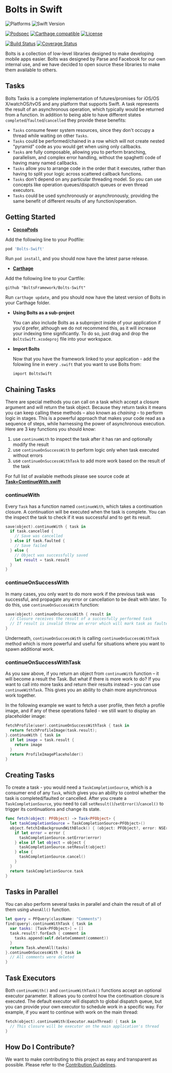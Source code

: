 # Bolts in Swift

![Platforms][platforms-svg]
![Swift Version][swift-version-svg]

[![Podspec][podspec-svg]][podspec-link]
[![Carthage compatible][carthage-svg]](carthage-link)
[![License][license-svg]][license-link]

[![Build Status][build-status-svg]][build-status-link]
[![Coverage Status][coverage-status-svg]][coverage-status-link]

Bolts is a collection of low-level libraries designed to make developing mobile apps easier. Bolts was designed by Parse and Facebook for our own internal use, and we have decided to open source these libraries to make them available to others.

## Tasks

Bolts Tasks is a complete implementation of futures/promises for iOS/OS X/watchOS/tvOS and any platform that supports Swift.
A task represents the result of an asynchronous operation, which typically would be returned from a function.
In addition to being able to have different states `completed`/`faulted`/`cancelled` they provide these benefits:

- `Tasks` consume fewer system resources, since they don't occupy a thread while waiting on other `Tasks`.
- `Tasks` could be performed/chained in a row which will not create nested "pyramid" code as you would get when using only callbacks.
- `Tasks` are fully composable, allowing you to perform branching, parallelism, and complex error handling, without the spaghetti code of having many named callbacks.
- `Tasks` allow you to arrange code in the order that it executes, rather than having to split your logic across scattered callback functions.
- `Tasks` don't depend on any particular threading model. So you can use concepts like operation queues/dispatch queues or even thread executors.
- `Tasks` could be used synchronously or asynchronously, providing the same benefit of different results of any function/operation.

## Getting Started

- **[CocoaPods](https://cocoapods.org)**

 Add the following line to your Podfile:

 ```ruby
 pod 'Bolts-Swift'
 ```

 Run `pod install`, and you should now have the latest parse release.

- **[Carthage](https://github.com/carthage/carthage)**

 Add the following line to your Cartfile:

 ```
 github "BoltsFramework/Bolts-Swift"
 ```

 Run `carthage update`, and you should now have the latest version of Bolts in your Carthage folder.

- **Using Bolts as a sub-project**

  You can also include Bolts as a subproject inside of your application if you'd prefer, although we do not recommend this, as it will increase your indexing time significantly. To do so, just drag and drop the `BoltsSwift.xcodeproj` file into your workspace.

- **Import Bolts**

  Now that you have the framework linked to your application - add the folowing line in every `.swift` that you want to use Bolts from:

  ```
  import BoltsSwift
  ```

## Chaining Tasks

There are special methods you can call on a task which accept a closure argument and will return the task object. Because they return tasks it means you can keep calling these methods – also known as _chaining_ – to perform logic in stages. This is a powerful approach that makes your code read as a sequence of steps, while harnessing the power of asynchronous execution. Here are 3 key functions you should know:

1. use `continueWith` to inspect the task after it has ran and optionally modify the result
1. use `continueOnSuccessWith` to perform logic only when task executed without errors
1. use `continueOnSuccessWithTask` to add more work based on the result of the task

For full list of available methods please see source code at **[Task+ContinueWith.swift][continueWith-source]**

### continueWith

Every `Task` has a function named `continueWith`, which takes a continuation closure. A continuation will be executed when the task is complete. You can the inspect the task to check if it was successful and to get its result.

```swift
save(object).continueWith { task in
  if task.cancelled {
    // Save was cancelled
  } else if task.faulted {
    // Save failed
  } else {
    // Object was successfully saved
    let result = task.result
  }
}
```

### continueOnSuccessWith

In many cases, you only want to do more work if the previous task was successful, and propagate any error or cancellation to be dealt with later. To do this, use `continueOnSuccessWith` function:

```swift
save(object).continueOnSuccessWith { result in
  // Closure receives the result of a succesfully performed task
  // If result is invalid throw an error which will mark task as faulted
}
```

Underneath, `continueOnSuccessWith` is calling `continueOnSuccessWithTask` method which is more powerful and useful for situations where you want to spawn additional work.

### continueOnSuccessWithTask

As you saw above, if you return an object from `continueWith` function – it will become a result the Task. But what if there is more work to do? If you want to call into more tasks and return their results instead – you can use `continueWithTask`. This gives you an ability to chain more asynchronous work together.

In the following example we want to fetch a user profile, then fetch a profile image, and if any of these operations failed - we still want to display an placeholder image:

```swift
fetchProfile(user).continueOnSuccessWithTask { task in
  return fetchProfileImage(task.result);
}.continueWith { task in
  if let image = task.result {
    return image
  }
  return ProfileImagePlaceholder()
}
```

## Creating Tasks

To create a task - you would need a `TaskCompletionSource`, which is a consumer end of any `Task`, which gives you an ability to control whether the task is completed/faulted or cancelled.
After you create a `TaskCompletionSource`, you need to call `setResult()`/`setError()`/`cancel()` to trigger its continuations and change its state.

```swift
func fetch(object: PFObject) -> Task<PFObject> {
  let taskCompletionSource = TaskCompletionSource<PFObject>()
  object.fetchInBackgroundWithBlock() { (object: PFObject?, error: NSError?) in
    if let error = error {
      taskCompletionSource.setError(error)
    } else if let object = object {
      taskCompletionSource.setResult(object)
    } else {
      taskCompletionSource.cancel()
    }
  }
  return taskCompletionSource.task
}
```

## Tasks in Parallel

You can also perform several tasks in parallel and chain the result of all of them using `whenAll()` function.

```swift
let query = PFQuery(className: "Comments")
find(query).continueWithTask { task in
  var tasks: [Task<PFObject>] = []
  task.result?.forEach { comment in
    tasks.append(self.deleteComment(comment))
  }
  return Task.whenAll(tasks)
}.continueOnSuccessWith { task in
  // All comments were deleted
}
```

## Task Executors

Both `continueWith()` and `continueWithTask()` functions accept an optional executor parameter. It allows you to control how the continuation closure is executed.
The default executor will dispatch to global dispatch queue, but you can provide your own executor to schedule work in a specific way.
For example, if you want to continue with work on the main thread:

```swift
fetch(object).continueWith(Executor.mainThread) { task in
  // This closure will be executor on the main application's thread
}
```

## How Do I Contribute?

We want to make contributing to this project as easy and transparent as possible. Please refer to the [Contribution Guidelines][contributing].

 [releases]: https://github.com/BoltsFramework/Bolts-Swift/releases
 [contributing]: https://github.com/BoltsFramework/Bolts-Swift/blob/master/CONTRIBUTING.md

 [build-status-svg]: https://img.shields.io/travis/BoltsFramework/Bolts-Swift/master.svg
 [build-status-link]: https://travis-ci.org/BoltsFramework/Bolts-Swift/branches

 [coverage-status-svg]: https://img.shields.io/codecov/c/github/BoltsFramework/Bolts-Swift/master.svg
 [coverage-status-link]: https://codecov.io/github/BoltsFramework/Bolts-Swift?branch=master

 [license-svg]: https://img.shields.io/badge/license-BSD-lightgrey.svg
 [license-link]: https://github.com/BoltsFramework/Bolts-Swift/blob/master/LICENSE

 [podspec-svg]: https://img.shields.io/cocoapods/v/Bolts-Swift.svg
 [podspec-link]: https://cocoapods.org/pods/Bolts-Swift

 [carthage-svg]: https://img.shields.io/badge/Carthage-compatible-4BC51D.svg?style=flat
 [carthage-link]: https://github.com/carthage/carthage

 [platforms-svg]: http://img.shields.io/cocoapods/p/Bolts-Swift.svg?style=flat
 [swift-version-svg]: https://img.shields.io/badge/Swift-4.0.x-orange.svg

 [continueWith-source]: https://github.com/BoltsFramework/Bolts-Swift/blob/master/Sources/BoltsSwift/Task%2BContinueWith.swift
